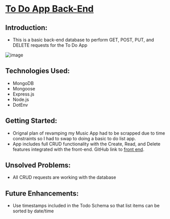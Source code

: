 # [To Do App Back-End](https://to-do-list-back-end-0jhw.onrender.com/todos) 

## Introduction: 
- This is a basic back-end database to perform GET, POST, PUT, and DELETE requests for the To Do App

![image](https://github.com/C3-PIO/ToDoListBE/assets/122887922/250589ed-8d49-46ac-a3cf-8dc838d85a24)

## Technologies Used: 
- MongoDB
- Mongoose
- Express.js
- Node.js
- DotEnv

## Getting Started:
- Orignal plan of revamping my Music App had to be scrapped due to time constraints so I had to swap to doing a basic to do list app.
- App includes full CRUD functionality with the Create, Read, and Delete features integrated with the front-end. GitHub link to [front end](github.com/C3-PIO/ToDoList).

## Unsolved Problems:
- All CRUD requests are working with the database

## Future Enhancements:
- Use timestamps included in the Todo Schema so that list items can be sorted by date/time 
